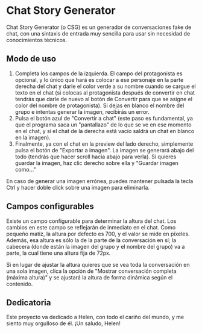 # Chat Story Generator
Chat Story Generator (o CSG) es un generador de conversaciones fake de chat, con una sintaxis de entrada muy sencilla para usar sin necesidad de conocimientos técnicos.

## Modo de uso
1) Completa los campos de la izquierda. El campo del protagonista es opcional, y lo único que hará es colocar a ese personaje en la parte derecha del chat y darle el color verde a su nombre cuando se cargue el texto en el chat (si colocas al protagonista después de convertir en chat tendrás que darle de nuevo al botón de Convertir para que se asigne el color del nombre de protagonista). Si dejas en blanco el nombre del grupo e intentas generar la imagen, recibirás un error.
2) Pulsa el botón azul de "Convertir a chat" (este paso es fundamental, ya que el programa saca un "pantallazo" de lo que se ve en ese momento en el chat, y si el chat de la derecha está vacío saldrá un chat en blanco en la imagen).
3) Finalmente, ya con el chat en la preview del lado derecho, simplemente pulsa el botón de "Exportar a imagen". La imagen se generará abajo del todo (tendrás que hacer scroll hacia abajo para verla). Si quieres guardar la imagen, haz clic derecho sobre ella y "Guardar imagen como..."

En caso de generar una imagen errónea, puedes mantener pulsada la tecla Ctrl y hacer doble click sobre una imagen para eliminarla.

## Campos configurables
Existe un campo configurable para determinar la altura del chat. Los cambios en este campo se reflejarán de inmediato en el chat.
Como pequeño matiz, la altura por defecto es 700, y el valor se mide en píxeles. Además, esa altura es sólo la de la parte de la conversación en sí; la cabecera (donde están la imagen del grupo y el nombre del grupo) va a parte, la cual tiene una altura fija de 72px.

Si en lugar de ajustar la altura quieres que se vea toda la conversación en una sola imagen, clica la opción de "Mostrar conversación completa (máxima altura)" y se ajustará la altura de forma dinámica según el contenido.

## Dedicatoria
Este proyecto va dedicado a Helen, con todo el cariño del mundo, y me siento muy orgulloso de él. ¡Un saludo, Helen!

